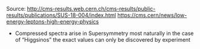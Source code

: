 

Source:
   http://cms-results.web.cern.ch/cms-results/public-results/publications/SUS-18-004/index.html
   https://cms.cern/news/low-energy-leptons-high-energy-physics

- Compressed spectra arise in Supersymmetry most naturally in the case of “Higgsinos”
   the exact values can only be discovered by experiment

